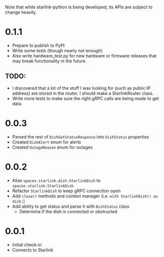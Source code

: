Note that while starlink-python is being developed, its APIs are subject to change heavily.

# 0.1.1

- Prepare to publish to PyPI
- Write some tests (though nearly not enough)
- Also write hardware_test.py for new hardware or firmware releases that may break functionality in the future.

## TODO:
- I discovered that a lot of the stuff I was looking for (such as public IP address) are stored in the router. I should make a StarlinkRouter class.
- Write more tests to make sure the right gRPC calls are being made to get data.

# 0.0.3
- Parsed the rest of `DishGetStatusResponse` into `DishStatus` properties
- Created `DishAlert` enum for alerts
- Created `OutageReason` enum for outages

# 0.0.2

- Alias `spacex.starlink.dish.StarlinkDish` to `spacex.starlink.StarlinkDish`
- Refactor `StarlinkDish` to keep gRPC connection open
- Add `close()` methods and context manager (i.e. `with StarlinkDish() as dish:`)
- Add ability to get status and parse it with `DishStatus` class
  - Determine if the dish is connected or obstructed

# 0.0.1

- Initial check-in
- Connects to Starlink